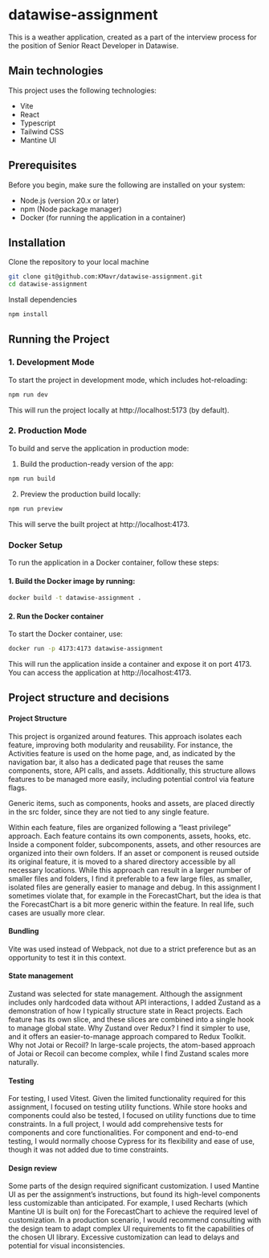 # datawise-assignment

This is a weather application, created as a part of the interview process for the position of Senior React Developer in Datawise.

## Main technologies

This project uses the following technologies:

- Vite
- React
- Typescript
- Tailwind CSS
- Mantine UI

## Prerequisites

Before you begin, make sure the following are installed on your system:

- Node.js (version 20.x or later)
- npm (Node package manager)
- Docker (for running the application in a container)

## Installation

Clone the repository to your local machine

```bash
git clone git@github.com:KMavr/datawise-assignment.git
cd datawise-assignment
```

Install dependencies

```bash
npm install
```

## Running the Project

### 1. Development Mode

To start the project in development mode, which includes hot-reloading:

```bash
npm run dev
```

This will run the project locally at http://localhost:5173 (by default).

### 2. Production Mode

To build and serve the application in production mode:

1. Build the production-ready version of the app:

```bash
npm run build
```

2. Preview the production build locally:

```bash
npm run preview
```

This will serve the built project at http://localhost:4173.

### Docker Setup

To run the application in a Docker container, follow these steps:

#### 1. Build the Docker image by running:

```bash
docker build -t datawise-assignment .
```

#### 2. Run the Docker container

To start the Docker container, use:

```bash
docker run -p 4173:4173 datawise-assignment
```

This will run the application inside a container and expose it on port 4173. You can access the application at http://localhost:4173.

## Project structure and decisions

#### Project Structure

This project is organized around features. This approach isolates each feature, improving both modularity and reusability.
For instance, the Activities feature is used on the home page, and, as indicated by the navigation bar, it also has a dedicated page
that reuses the same components, store, API calls, and assets. Additionally, this structure allows features to be managed more
easily, including potential control via feature flags.

Generic items, such as components, hooks and assets, are placed directly in the src folder, since they are not tied to any single feature.

Within each feature, files are organized following a “least privilege” approach.
Each feature contains its own components, assets, hooks, etc. Inside a component folder, subcomponents, assets, and other
resources are organized into their own folders. If an asset or component is reused outside its original feature, it is moved
to a shared directory accessible by all necessary locations.
While this approach can result in a larger number of smaller files and folders, I find it preferable to a few large files,
as smaller, isolated files are generally easier to manage and debug.
In this assignment I sometimes violate that, for example in the ForecastChart, but the idea is that the ForecastChart is a bit more
generic within the feature. In real life, such cases are usually more clear.

#### Bundling

Vite was used instead of Webpack, not due to a strict preference but as an opportunity to test it in this context.

#### State management

Zustand was selected for state management. Although the assignment includes only hardcoded data without API interactions,
I added Zustand as a demonstration of how I typically structure state in React projects. Each feature has its own slice,
and these slices are combined into a single hook to manage global state.
Why Zustand over Redux? I find it simpler to use, and it offers an easier-to-manage approach compared to Redux Toolkit.
Why not Jotai or Recoil? In large-scale projects, the atom-based approach of Jotai or Recoil can become complex, while I
find Zustand scales more naturally.

#### Testing

For testing, I used Vitest. Given the limited functionality required for this assignment, I focused on testing utility functions.
While store hooks and components could also be tested, I focused on utility functions due to time constraints. In a full project,
I would add comprehensive tests for components and core functionalities.
For component and end-to-end testing, I would normally choose Cypress for its flexibility and ease of use, though it was not
added due to time constraints.

#### Design review

Some parts of the design required significant customization. I used Mantine UI as per the assignment’s instructions, but
found its high-level components less customizable than anticipated. For example, I used Recharts (which Mantine UI is built
on) for the ForecastChart to achieve the required level of customization. In a production scenario, I would recommend consulting
with the design team to adapt complex UI requirements to fit the capabilities of the chosen UI library. Excessive customization can
lead to delays and potential for visual inconsistencies.
